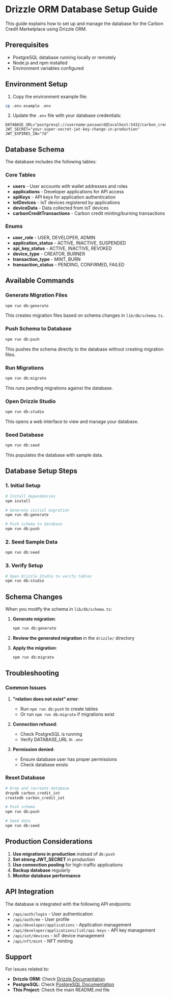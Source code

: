 # Drizzle ORM Database Setup Guide

This guide explains how to set up and manage the database for the Carbon Credit Marketplace using Drizzle ORM.

## Prerequisites

- PostgreSQL database running locally or remotely
- Node.js and npm installed
- Environment variables configured

## Environment Setup

1. Copy the environment example file:
```bash
cp .env.example .env
```

2. Update the `.env` file with your database credentials:
```env
DATABASE_URL="postgresql://username:password@localhost:5432/carbon_credit_iot"
JWT_SECRET="your-super-secret-jwt-key-change-in-production"
JWT_EXPIRES_IN="7d"
```

## Database Schema

The database includes the following tables:

### Core Tables
- **users** - User accounts with wallet addresses and roles
- **applications** - Developer applications for API access
- **apiKeys** - API keys for application authentication
- **iotDevices** - IoT devices registered by applications
- **deviceData** - Data collected from IoT devices
- **carbonCreditTransactions** - Carbon credit minting/burning transactions

### Enums
- **user_role** - USER, DEVELOPER, ADMIN
- **application_status** - ACTIVE, INACTIVE, SUSPENDED
- **api_key_status** - ACTIVE, INACTIVE, REVOKED
- **device_type** - CREATOR, BURNER
- **transaction_type** - MINT, BURN
- **transaction_status** - PENDING, CONFIRMED, FAILED

## Available Commands

### Generate Migration Files
```bash
npm run db:generate
```
This creates migration files based on schema changes in `lib/db/schema.ts`.

### Push Schema to Database
```bash
npm run db:push
```
This pushes the schema directly to the database without creating migration files.

### Run Migrations
```bash
npm run db:migrate
```
This runs pending migrations against the database.

### Open Drizzle Studio
```bash
npm run db:studio
```
This opens a web interface to view and manage your database.

### Seed Database
```bash
npm run db:seed
```
This populates the database with sample data.

## Database Setup Steps

### 1. Initial Setup
```bash
# Install dependencies
npm install

# Generate initial migration
npm run db:generate

# Push schema to database
npm run db:push
```

### 2. Seed Sample Data
```bash
npm run db:seed
```

### 3. Verify Setup
```bash
# Open Drizzle Studio to verify tables
npm run db:studio
```

## Schema Changes

When you modify the schema in `lib/db/schema.ts`:

1. **Generate migration**:
   ```bash
   npm run db:generate
   ```

2. **Review the generated migration** in the `drizzle/` directory

3. **Apply the migration**:
   ```bash
   npm run db:migrate
   ```

## Troubleshooting

### Common Issues

1. **"relation does not exist" error**:
   - Run `npm run db:push` to create tables
   - Or run `npm run db:migrate` if migrations exist

2. **Connection refused**:
   - Check PostgreSQL is running
   - Verify DATABASE_URL in `.env`

3. **Permission denied**:
   - Ensure database user has proper permissions
   - Check database exists

### Reset Database
```bash
# Drop and recreate database
dropdb carbon_credit_iot
createdb carbon_credit_iot

# Push schema
npm run db:push

# Seed data
npm run db:seed
```

## Production Considerations

1. **Use migrations in production** instead of `db:push`
2. **Set strong JWT_SECRET** in production
3. **Use connection pooling** for high-traffic applications
4. **Backup database** regularly
5. **Monitor database performance**

## API Integration

The database is integrated with the following API endpoints:

- `/api/auth/login` - User authentication
- `/api/auth/me` - User profile
- `/api/developer/applications` - Application management
- `/api/developer/applications/[id]/api-keys` - API key management
- `/api/iot/devices` - IoT device management
- `/api/nft/mint` - NFT minting

## Support

For issues related to:
- **Drizzle ORM**: Check [Drizzle Documentation](https://orm.drizzle.team/)
- **PostgreSQL**: Check [PostgreSQL Documentation](https://www.postgresql.org/docs/)
- **This Project**: Check the main README.md file
